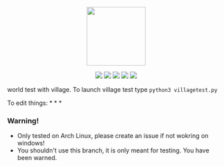 <p align="center"> <image src="simpleRpg.svg" height=136/> <p/>
<p align="center">
  <image src="https://img.shields.io/github/last-commit/reversee-dev/simplerpg/main?style=flat-plastic"/>
  <image src="https://img.shields.io/github/repo-size/reversee-dev/simplerpg?style=flat-plastic"/>
  <image src="https://img.shields.io/github/stars/reversee-dev/simplerpg?style=social"/>
  <image src="https://img.shields.io/badge/python-3.9.7-blueviolet?style=flat-plastic"/>
  <image src="https://img.shields.io/badge/version-villagetest-ff69b4?style=flat-plastic"/>
 </p>

world test with village.
To launch village test type ```python3 villagetest.py```  
  
To edit things:
* 
* 
* 
  
### Warning!
* Only tested on Arch Linux, please create an issue if not wokring on windows!
* You shouldn't use this branch, it is only meant for testing. You have been warned.
